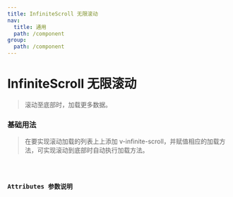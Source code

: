 ```yaml
---
title: InfiniteScroll 无限滚动
nav:
  title: 通用
  path: /component
group:
  path: /component
---
```


# InfiniteScroll 无限滚动

> 滚动至底部时，加载更多数据。

### 基础用法

> 在要实现滚动加载的列表上上添加 v-infinite-scroll，并赋值相应的加载方法，可实现滚动到底部时自动执行加载方法。

<code src="./demo/index1.tsx" />

### Attributes 参数说明

<API>
